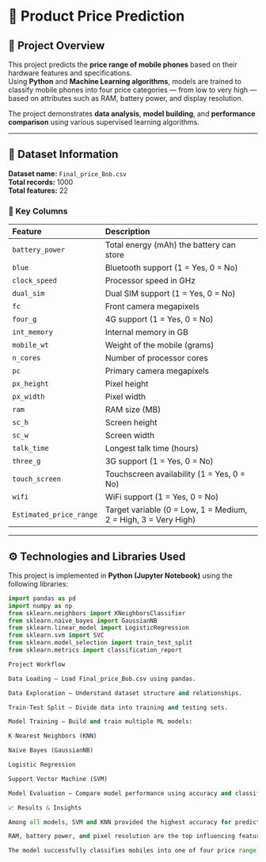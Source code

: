 # 📱 Product Price Prediction 

## 📌 Project Overview
This project predicts the **price range of mobile phones** based on their hardware features and specifications.  
Using **Python** and **Machine Learning algorithms**, models are trained to classify mobile phones into four price categories — from low to very high — based on attributes such as RAM, battery power, and display resolution.  

The project demonstrates **data analysis**, **model building**, and **performance comparison** using various supervised learning algorithms.

---

## 📂 Dataset Information
**Dataset name:** `Final_price_Bob.csv`  
**Total records:** 1000  
**Total features:** 22  

### 🧾 Key Columns
| Feature | Description |
|:----------|:-------------|
| `battery_power` | Total energy (mAh) the battery can store |
| `blue` | Bluetooth support (1 = Yes, 0 = No) |
| `clock_speed` | Processor speed in GHz |
| `dual_sim` | Dual SIM support (1 = Yes, 0 = No) |
| `fc` | Front camera megapixels |
| `four_g` | 4G support (1 = Yes, 0 = No) |
| `int_memory` | Internal memory in GB |
| `mobile_wt` | Weight of the mobile (grams) |
| `n_cores` | Number of processor cores |
| `pc` | Primary camera megapixels |
| `px_height` | Pixel height |
| `px_width` | Pixel width |
| `ram` | RAM size (MB) |
| `sc_h` | Screen height |
| `sc_w` | Screen width |
| `talk_time` | Longest talk time (hours) |
| `three_g` | 3G support (1 = Yes, 0 = No) |
| `touch_screen` | Touchscreen availability (1 = Yes, 0 = No) |
| `wifi` | WiFi support (1 = Yes, 0 = No) |
| `Estimated_price_range` | Target variable (0 = Low, 1 = Medium, 2 = High, 3 = Very High) |

---

## ⚙️ Technologies and Libraries Used
This project is implemented in **Python (Jupyter Notebook)** using the following libraries:

```python
import pandas as pd
import numpy as np
from sklearn.neighbors import KNeighborsClassifier
from sklearn.naive_bayes import GaussianNB
from sklearn.linear_model import LogisticRegression
from sklearn.svm import SVC
from sklearn.model_selection import train_test_split
from sklearn.metrics import classification_report

Project Workflow

Data Loading – Load Final_price_Bob.csv using pandas.

Data Exploration – Understand dataset structure and relationships.

Train-Test Split – Divide data into training and testing sets.

Model Training – Build and train multiple ML models:

K-Nearest Neighbors (KNN)

Naive Bayes (GaussianNB)

Logistic Regression

Support Vector Machine (SVM)

Model Evaluation – Compare model performance using accuracy and classification_report.

📈 Results & Insights

Among all models, SVM and KNN provided the highest accuracy for predicting price ranges.

RAM, battery power, and pixel resolution are the top influencing features.

The model successfully classifies mobiles into one of four price range categories.
